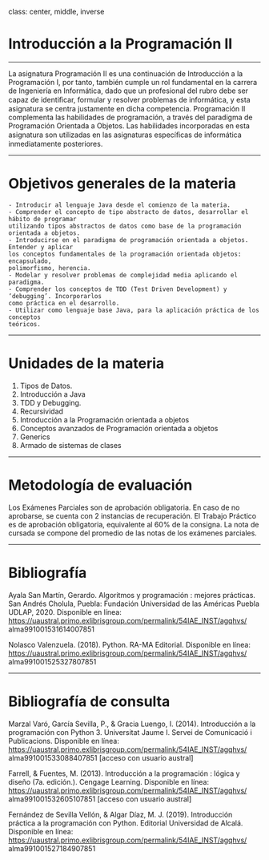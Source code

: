 class: center, middle, inverse

# Introducción a la Programación II

---


La asignatura Programación II es una continuación de Introducción a la Programación I, por tanto, también cumple un rol fundamental en la carrera de Ingeniería en Informática, dado que un profesional del rubro debe ser capaz de identiﬁcar, formular y resolver problemas de informática, y esta asignatura se centra justamente en dicha competencia.
Programación II complementa las habilidades de programación, a través del paradigma de Programación Orientada a Objetos.
Las habilidades incorporadas en esta asignatura son utilizadas en las asignaturas especíﬁcas de informática inmediatamente posteriores.


---

# Objetivos generales de la materia

    - Introducir al lenguaje Java desde el comienzo de la materia.
    - Comprender el concepto de tipo abstracto de datos, desarrollar el hábito de programar
    utilizando tipos abstractos de datos como base de la programación orientada a objetos.
    - Introducirse en el paradigma de programación orientada a objetos. Entender y aplicar
    los conceptos fundamentales de la programación orientada objetos: encapsulado, 
    polimorfismo, herencia.
    - Modelar y resolver problemas de complejidad media aplicando el paradigma. 
    - Comprender los conceptos de TDD (Test Driven Development) y ‘debugging’. Incorporarlos 
    como práctica en el desarrollo.
    - Utilizar como lenguaje base Java, para la aplicación práctica de los conceptos
    teóricos.


---
# Unidades de la materia

1. Tipos de Datos.
2. Introducción a Java
3. TDD y Debugging.
4. Recursividad
5. Introducción a la Programación orientada a objetos
6. Conceptos avanzados de Programación orientada a objetos
7. Generics
8. Armado de sistemas de clases

---
# Metodología de evaluación
Los Exámenes Parciales son de aprobación obligatoria. En caso de no aprobarse, se cuenta con 2 instancias de recuperación. El Trabajo Práctico es de aprobación obligatoria, equivalente al 60% de la consigna. La nota de cursada se compone del promedio de las notas de los exámenes parciales.


---
# Bibliografía

Ayala San Martín, Gerardo. Algoritmos y programación : mejores prácticas. San Andrés Cholula, Puebla: Fundación Universidad de las Américas Puebla UDLAP, 2020. Disponible en línea: https://uaustral.primo.exlibrisgroup.com/permalink/54IAE_INST/agqhvs/ alma991001531614007851

Nolasco Valenzuela. (2018). Python. RA-MA Editorial. Disponible en línea: https://uaustral.primo.exlibrisgroup.com/permalink/54IAE_INST/agqhvs/ alma991001525327807851

---
# Bibliografía de consulta

Marzal Varó, García Sevilla, P., & Gracia Luengo, I. (2014). Introducción a la programación con Python 3. Universitat Jaume I. Servei de Comunicació i Publicacions. Disponible en línea: https://uaustral.primo.exlibrisgroup.com/permalink/54IAE_INST/agqhvs/ alma991001533088407851 [acceso con usuario austral]

Farrell, & Fuentes, M. (2013). Introducción a la programación : lógica y diseño (7a. edición.). Cengage Learning. Disponible en línea: https://uaustral.primo.exlibrisgroup.com/permalink/54IAE_INST/agqhvs/ alma991001532605107851 [acceso con usuario austral]

Fernández de Sevilla Vellón, & Algar Díaz, M. J. (2019). Introducción práctica a la programación con Python. Editorial Universidad de Alcalá. Disponible	en	línea: https://uaustral.primo.exlibrisgroup.com/permalink/54IAE_INST/agqhvs/ alma991001527184907851
